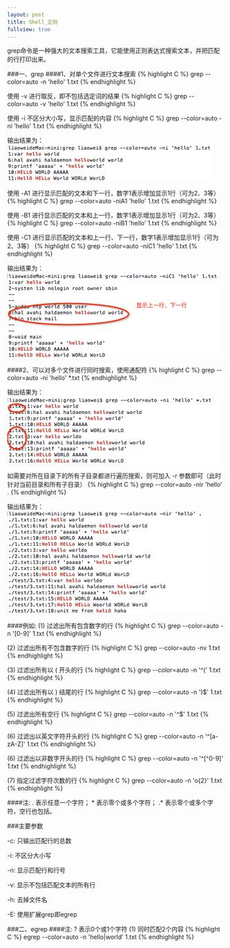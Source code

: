 ```yaml
---
layout: post
title: Shell_正则
fullview: true
---
```



grep命令是一种强大的文本搜索工具，它能使用正则表达式搜索文本，并把匹配的行打印出来。

###一、grep
####1、对单个文件进行文本搜索
{% highlight C %}
grep --color=auto -n 'hello' 1.txt
{% endhighlight %}

使用 -v 进行取反，即不包括选定词的结果
{% highlight C %}
grep --color=auto -v 'hello' 1.txt
{% endhighlight %}

使用 -i 不区分大小写，显示匹配的内容
{% highlight C %}
grep --color=auto -ni 'hello' 1.txt
{% endhighlight %}

输出结果为：
![output_0](/assets/posts/shell_grep/shell_grep1.png)

使用 -A1 进行显示匹配的文本和下一行，数字1表示增加显示1行（可为2、3等）
{% highlight C %}
grep --color=auto -niA1 'hello' 1.txt
{% endhighlight %}

使用 -B1 进行显示匹配的文本和上一行，数字1表示增加显示1行（可为2、3等）
{% highlight C %}
grep --color=auto -niB1 'hello' 1.txt
{% endhighlight %}

使用 -C1 进行显示匹配的文本和上一行、下一行，数字1表示增加显示1行（可为2、3等）
{% highlight C %}
grep --color=auto -niC1 'hello' 1.txt
{% endhighlight %}

输出结果为：
![output_0](/assets/posts/shell_grep/shell_grep2.png)

####2、可以对多个文件进行同时搜索，使用通配符
{% highlight C %}
grep --color=auto -ni 'hello' *.txt
{% endhighlight %}

输出结果为：
![output_0](/assets/posts/shell_grep/shell_grep3.png)

如需要对所在目录下的所有子目录都进行遍历搜索，则可加入 -r 参数即可（此时针对当前目录和所有子目录）
{% highlight C %}
grep --color=auto -nir 'hello' .
{% endhighlight %}

输出结果为：
![output_0](/assets/posts/shell_grep/shell_grep4.png)

####例如:
(1) 过滤出所有包含数字的行
{% highlight C %}
grep --color=auto -n '[0-9]' 1.txt
{% endhighlight %}

(2) 过滤出所有不包含数字的行
{% highlight C %}
grep --color=auto -nv 1.txt
{% endhighlight %}

(3) 过滤出所有以 ( 开头的行
{% highlight C %}
grep --color=auto -n '^(' 1.txt
{% endhighlight %}

(4) 过滤出所有以 ) 结尾的行
{% highlight C %}
grep --color=auto -n ')$' 1.txt
{% endhighlight %}

(5) 过滤出所有空行
{% highlight C %}
grep --color=auto -n '^$' 1.txt
{% endhighlight %}

(6) 过滤出以英文字符开头的行
{% highlight C %}
grep --color=auto -n '^[a-zA-Z]' 1.txt
{% endhighlight %}

(6) 过滤出以非数字开头的行
{% highlight C %}
grep --color=auto -n '^[^0-9]' 1.txt
{% endhighlight %}

(7) 指定过滤字符次数的行
{% highlight C %}
grep --color=auto -n 'o\{2\}' 1.txt
{% endhighlight %}

####注: . 表示任意一个字符； * 表示零个或多个字符； .* 表示零个或多个字符，空行也包括。


###主要参数

-c: 只输出匹配行的总数

-i: 不区分大小写

-n: 显示匹配行和行号

-v: 显示不包括匹配文本的所有行

-h: 去掉文件名

-E: 使用扩展grep即egrep

###二、egrep
####注:  ? 表示0个或1个字符
(1) 同时匹配2个内容
{% highlight C %}
egrep --color=auto -n 'hello|world' 1.txt
{% endhighlight %}
